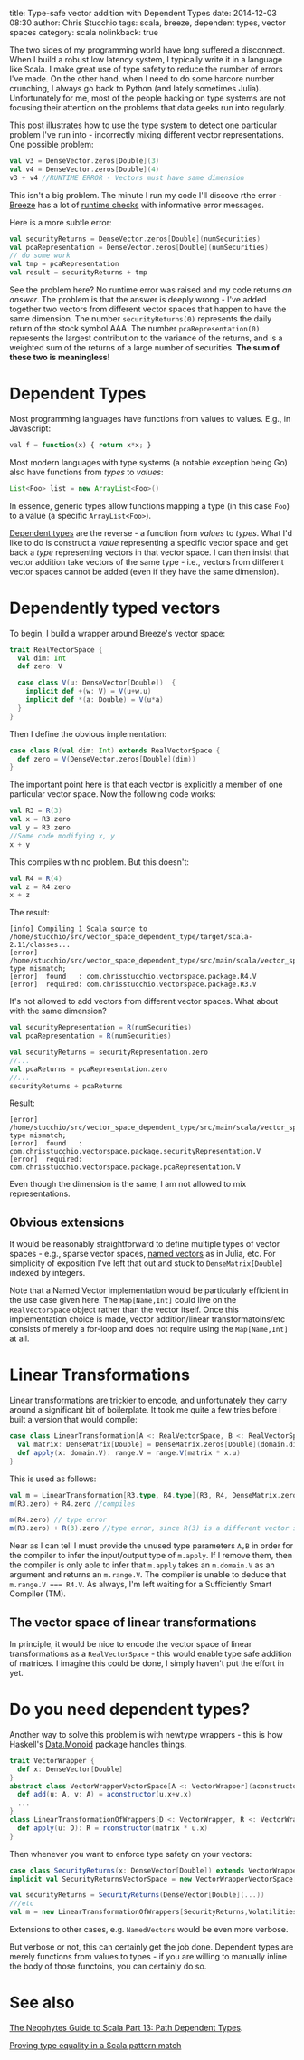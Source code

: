 title: Type-safe vector addition with Dependent Types
date: 2014-12-03 08:30
author: Chris Stucchio
tags: scala, breeze, dependent types, vector spaces
category: scala
nolinkback: true

The two sides of my programming world have long suffered a disconnect. When I build a robust low latency system, I typically write it in a language like Scala. I make great use of type safety to reduce the number of errors I've made. On the other hand, when I need to do some harcore number crunching, I always go back to Python (and lately sometimes Julia). Unfortunately for me, most of the people hacking on type systems are not focusing their attention on the problems that data geeks run into regularly.

This post illustrates how to use the type system to detect one particular problem I've run into - incorrectly mixing different vector representations. One possible problem:

```scala
val v3 = DenseVector.zeros[Double](3)
val v4 = DenseVector.zeros[Double](4)
v3 + v4 //RUNTIME ERROR - Vectors must have same dimension
```

This isn't a big problem. The minute I run my code I'll discove rthe error - [Breeze](https://github.com/scalanlp/breeze) has a lot of [runtime checks](https://github.com/scalanlp/breeze/blob/master/math/src/main/scala/breeze/linalg/DenseVector.scala#L257) with informative error messages.

Here is a more subtle error:
```scala
val securityReturns = DenseVector.zeros[Double](numSecurities)
val pcaRepresentation = DenseVector.zeros[Double](numSecurities)
// do some work
val tmp = pcaRepresentation
val result = securityReturns + tmp
```

See the problem here? No runtime error was raised and my code returns *an answer*. The problem is that the answer is deeply wrong - I've added together two vectors from different vector spaces that happen to have the same dimension. The number `securityReturns(0)` represents the daily return of the stock symbol AAA. The number `pcaRepresentation(0)` represents the largest contribution to the variance of the returns, and is a weighted sum of the returns of a large number of securities. **The sum of these two is meaningless!**

# Dependent Types

Most programming languages have functions from values to values. E.g., in Javascript:

```javascript
val f = function(x) { return x*x; }
```

Most modern languages with type systems (a notable exception being Go) also have functions from *types* to *values*:
```java
List<Foo> list = new ArrayList<Foo>()
```
In essence, generic types allow functions mapping a type (in this case `Foo`) to a value (a specific `ArrayList<Foo>`).

[Dependent types](http://en.wikipedia.org/wiki/Dependent_type) are the reverse - a function from *values* to *types*. What I'd like to do is construct a *value* representing a specific vector space and get back a *type* representing vectors in that vector space. I can then insist that vector addition take vectors of the same type - i.e., vectors from different vector spaces cannot be added (even if they have the same dimension).

# Dependently typed vectors

To begin, I build a wrapper around Breeze's vector space:

```scala
trait RealVectorSpace {
  val dim: Int
  def zero: V

  case class V(u: DenseVector[Double])  {
    implicit def +(w: V) = V(u+w.u)
    implicit def *(a: Double) = V(u*a)
  }
}
```

Then I define the obvious implementation:

```scala
case class R(val dim: Int) extends RealVectorSpace {
  def zero = V(DenseVector.zeros[Double](dim))
}
```

The important point here is that each vector is explicitly a member of one particular vector space. Now the following code works:

```scala
val R3 = R(3)
val x = R3.zero
val y = R3.zero
//Some code modifying x, y
x + y
```

This compiles with no problem. But this doesn't:

```scala
val R4 = R(4)
val z = R4.zero
x + z
```

The result:
```
[info] Compiling 1 Scala source to /home/stucchio/src/vector_space_dependent_type/target/scala-2.11/classes...
[error] /home/stucchio/src/vector_space_dependent_type/src/main/scala/vector_space/package.scala:27: type mismatch;
[error]  found   : com.chrisstucchio.vectorspace.package.R4.V
[error]  required: com.chrisstucchio.vectorspace.package.R3.V
```

It's not allowed to add vectors from different vector spaces. What about with the same dimension?

```scala
val securityRepresentation = R(numSecurities)
val pcaRepresentation = R(numSecurities)

val securityReturns = securityRepresentation.zero
//...
val pcaReturns = pcaRepresentation.zero
//...
securityReturns + pcaReturns
```
Result:
```
[error] /home/stucchio/src/vector_space_dependent_type/src/main/scala/vector_space/package.scala:27: type mismatch;
[error]  found   : com.chrisstucchio.vectorspace.package.securityRepresentation.V
[error]  required: com.chrisstucchio.vectorspace.package.pcaRepresentation.V
```

Even though the dimension is the same, I am not allowed to mix representations.

## Obvious extensions

It would be reasonably straightforward to define multiple types of vector spaces - e.g., sparse vector spaces, [named vectors](https://github.com/HarlanH/Named.jl) as in Julia, etc. For simplicity of exposition I've left that out and stuck to `DenseMatrix[Double]` indexed by integers.

Note that a Named Vector implementation would be particularly efficient in the use case given here. The `Map[Name,Int]` could live on the `RealVectorSpace` object rather than the vector itself. Once this implementation choice is made, vector addition/linear transformatoins/etc consists of merely a for-loop and does not require using the `Map[Name,Int]` at all.

# Linear Transformations

Linear transformations are trickier to encode, and unfortunately they carry around a significant bit of boilerplate. It took me quite a few tries before I built a version that would compile:

```scala
case class LinearTransformation[A <: RealVectorSpace, B <: RealVectorSpace](domain: A, range: B) {
  val matrix: DenseMatrix[Double] = DenseMatrix.zeros[Double](domain.dim, range.dim)
  def apply(x: domain.V): range.V = range.V(matrix * x.u)
}
```
This is used as follows:
```scala
val m = LinearTransformation[R3.type, R4.type](R3, R4, DenseMatrix.zeros[Double](3,4))
m(R3.zero) + R4.zero //compiles

m(R4.zero) // type error
m(R3.zero) + R(3).zero //type error, since R(3) is a different vector space than R3
```

Near as I can tell I must provide the unused type parameters `A,B` in order for the compiler to infer the input/output type of `m.apply`. If I remove them, then the compiler is only able to infer that `m.apply` takes an `m.domain.V` as an argument and returns an `m.range.V`. The compiler is unable to deduce that `m.range.V === R4.V`. As always, I'm left waiting for a Sufficiently Smart Compiler (TM).

## The vector space of linear transformations

In principle, it would be nice to encode the vector space of linear transformations as a `RealVectorSpace` - this would enable type safe addition of matrices. I imagine this could be done, I simply haven't put the effort in yet.

# Do you need dependent types?

Another way to solve this problem is with newtype wrappers - this is how Haskell's [Data.Monoid](http://hackage.haskell.org/package/base-4.7.0.1/docs/Data-Monoid.html#t:Sum) package handles things.

```scala
trait VectorWrapper {
  def x: DenseVector[Double]
}
abstract class VectorWrapperVectorSpace[A <: VectorWrapper](aconstructor: DenseVector[Double] => A) extends VectorSpace[Double] {
  def add(u: A, v: A) = aconstructor(u.x+v.x)
  ...
}
class LinearTransformationOfWrappers[D <: VectorWrapper, R <: VectorWrapper](rconstructor: DenseVector[Double] => R, matrix: DenseMatrix[Double])  {
  def apply(u: D): R = rconstructor(matrix * u.x)
}
```

Then whenever you want to enforce type safety on your vectors:

```scala
case class SecurityReturns(x: DenseVector[Double]) extends VectorWrapper
implicit val SecurityReturnsVectorSpace = new VectorWrapperVectorSpace[SecurityReturns](SecurityReturns) {}

val securityReturns = SecurityReturns(DenseVector[Double](...))
///etc
val m = new LinearTransformationOfWrappers[SecurityReturns,Volatilities](Volatilities, DenseMatrix[Double].zeros(...))
```

Extensions to other cases, e.g. `NamedVectors` would be even more verbose.

But verbose or not, this can certainly get the job done. Dependent types are merely functions from values to types - if you are willing to manually inline the body of those functoins, you can certainly do so.

# See also

[The Neophytes Guide to Scala Part 13: Path Dependent Types](http://danielwestheide.com/blog/2013/02/13/the-neophytes-guide-to-scala-part-13-path-dependent-types.html).

[Proving type equality in a Scala pattern match](http://strugglingthroughproblems.blogspot.in/2013/06/proving-type-equality-in-scala-pattern.html)
